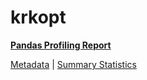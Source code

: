 # krkopt

[**Pandas Profiling Report**](../docs_sources/profile/krkopt.html)

[Metadata](metadata.yaml) | [Summary Statistics](summary_stats.csv)

